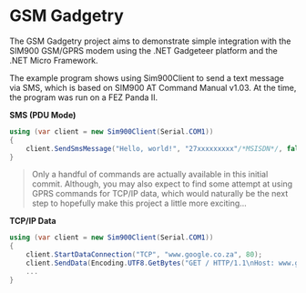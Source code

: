 # GSM Gadgetry
The GSM Gadgetry project aims to demonstrate simple integration with the SIM900 GSM/GPRS modem using the .NET Gadgeteer platform and the .NET Micro Framework.

The example program shows using Sim900Client to send a text message via SMS, which is based on SIM900 AT Command Manual v1.03. At the time, the program was run on a FEZ Panda II.

**SMS (PDU Mode)**
```C#
using (var client = new Sim900Client(Serial.COM1))
{
    client.SendSmsMessage("Hello, world!", "27xxxxxxxxx"/*MSISDN*/, false, false);
}
```

> Only a handful of commands are actually available in this initial commit. Although, you may also expect to find some attempt at using GPRS commands for TCP/IP data, which would naturally be the next step to hopefully make this project a little more exciting...

**TCP/IP Data**
```C#
using (var client = new Sim900Client(Serial.COM1))
{
    client.StartDataConnection("TCP", "www.google.co.za", 80);
    client.SendData(Encoding.UTF8.GetBytes("GET / HTTP/1.1\nHost: www.google.co.za\n\n"));
    ...
}
```
